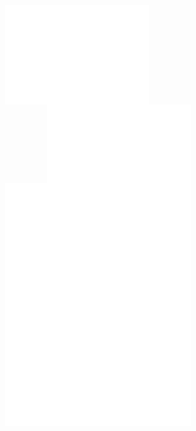 [<img align="left" width="390" alt="❄️" src="https://raw.githubusercontent.com/not-lucky/not-lucky/master/metrics.base.svg">](#)
[<img align="right" width="390" alt="❄️" src="https://raw.githubusercontent.com/not-lucky/not-lucky/master/metrics.plugin.languages.indepth.svg">](#)
[<img alt="❄️" src="https://raw.githubusercontent.com/not-lucky/not-lucky/master/metrics.plugin.achievements.compact.svg">](#)

